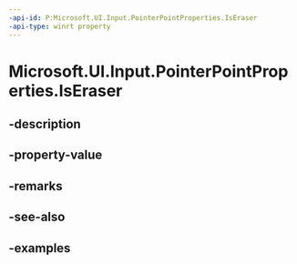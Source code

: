 ```yaml
---
-api-id: P:Microsoft.UI.Input.PointerPointProperties.IsEraser
-api-type: winrt property
---
```


# Microsoft.UI.Input.PointerPointProperties.IsEraser

<!--
public bool IsEraser { get; }
-->

## -description
## -property-value

## -remarks

## -see-also

## -examples
